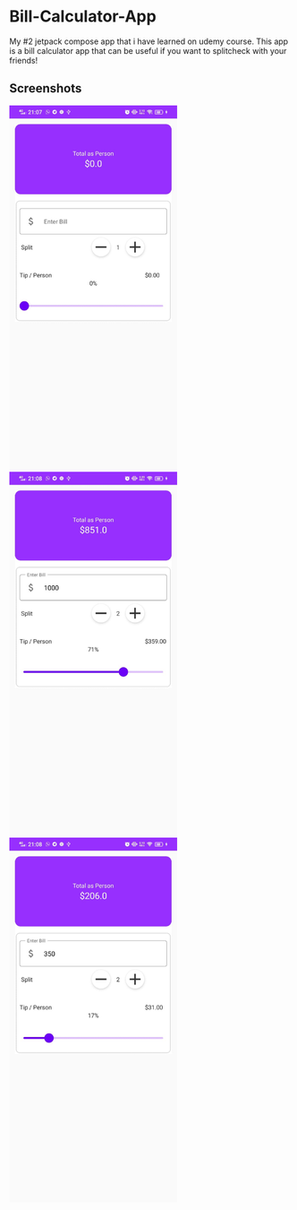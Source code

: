 # Bill-Calculator-App
My #2 jetpack compose app that i have learned on udemy course. This app is a bill calculator app that can be useful if you want to splitcheck with your friends!

## Screenshots
<p>
<img src="https://github.com/riskiilyas/Bill-Calculator-App/blob/master/assets/e522c01f-0901-4730-ba38-7790451b7e9d.jpg" width="300"/>
<img src="https://github.com/riskiilyas/Bill-Calculator-App/blob/master/assets/93f8a155-569a-4ef4-a110-8117efd55086.jpg" width="300"/>
<img src="https://github.com/riskiilyas/Bill-Calculator-App/blob/master/assets/36fa95c5-7cd2-478a-b308-1e4234480f29.jpg" width="300"/>
</p>
